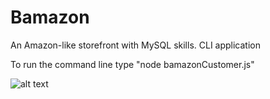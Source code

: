 # Bamazon
An Amazon-like storefront with MySQL skills. CLI application

To run the command line type "node bamazonCustomer.js"

![alt text](https://raw.githubusercontent.com/kathyboilek/Bamazon/blob/master/images/InitializeCommandLine.PNG)
